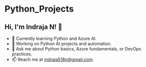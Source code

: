 # Python_Projects
## Hi, I'm Indraja N! 👋
- 🌱 Currently learning Python and Azure AI.
- 🔭 Working on Python AI projects and automation.
- 💬 Ask me about Python basics, Azure fundamentals, or DevOps practices.
- 📫 Reach me at [indraja518n@gmail.com](mailto:indraja518n@gmail.com).
